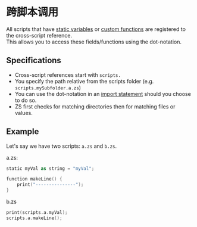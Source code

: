 # 跨脚本调用

All scripts that have [static variables](/AdvancedFunctions/Global_Static_Variables/) or [custom functions](/AdvancedFunctions/Custom_Functions/) are registered to the cross-script reference.  
This allows you to access these fields/functions using the dot-notation.

## Specifications

- Cross-script references start with `scripts.`
- You specify the path relative from the scripts folder (e.g. `scripts.mySubfolder.a.zs`)
- You can use the dot-notation in an [import statement](/AdvancedFunctions/Import/) should you choose to do so.
- ZS first checks for matching directories then for matching files or values.

## Example

Let's say we have two scripts: `a.zs` and `b.zs`.

a.zs:

```kotlin
static myVal as string = "myVal";

function makeLine() {
    print("---------------");
}
```

b.zs

```kotlin
print(scripts.a.myVal);
scripts.a.makeLine();
```